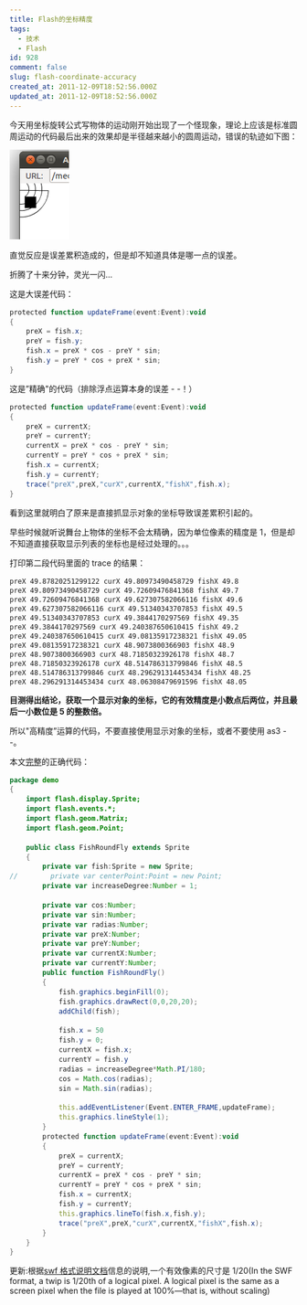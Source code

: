 ```yaml
---
title: Flash的坐标精度
tags:
  - 技术
  - Flash
id: 928
comment: false
slug: flash-coordinate-accuracy
created_at: 2011-12-09T18:52:56.000Z
updated_at: 2011-12-09T18:52:56.000Z
---
```


今天用坐标旋转公式写物体的运动刚开始出现了一个怪现象，理论上应该是标准圆周运动的代码最后出来的效果却是半径越来越小的圆周运动，错误的轨迹如下图：

![](./错误的圆周运动.png '错误的圆周运动')

直觉反应是误差累积造成的，但是却不知道具体是哪一点的误差。

折腾了十来分钟，灵光一闪...

这是大误差代码：

```actionscript
protected function updateFrame(event:Event):void
{
    preX = fish.x;
    preY = fish.y;
    fish.x = preX * cos - preY * sin;
    fish.y = preY * cos + preX * sin;
}
```

这是”精确"的代码（排除浮点运算本身的误差 - -！）

```actionscript
protected function updateFrame(event:Event):void
{
    preX = currentX;
    preY = currentY;
    currentX = preX * cos - preY * sin;
    currentY = preY * cos + preX * sin;
    fish.x = currentX;
    fish.y = currentY;
    trace("preX",preX,"curX",currentX,"fishX",fish.x);
}
```

看到这里就明白了原来是直接抓显示对象的坐标导致误差累积引起的。

早些时候就听说舞台上物体的坐标不会太精确，因为单位像素的精度是 1，但是却不知道直接获取显示列表的坐标也是经过处理的。。。

打印第二段代码里面的 trace 的结果：

```text
preX 49.87820251299122 curX 49.80973490458729 fishX 49.8
preX 49.80973490458729 curX 49.72609476841368 fishX 49.7
preX 49.72609476841368 curX 49.627307582066116 fishX 49.6
preX 49.627307582066116 curX 49.51340343707853 fishX 49.5
preX 49.51340343707853 curX 49.3844170297569 fishX 49.35
preX 49.3844170297569 curX 49.240387650610415 fishX 49.2
preX 49.240387650610415 curX 49.08135917238321 fishX 49.05
preX 49.08135917238321 curX 48.9073800366903 fishX 48.9
preX 48.9073800366903 curX 48.71850323926178 fishX 48.7
preX 48.71850323926178 curX 48.514786313799846 fishX 48.5
preX 48.514786313799846 curX 48.296291314453434 fishX 48.25
preX 48.296291314453434 curX 48.06308479691596 fishX 48.05
```

**目测得出结论，获取一个显示对象的坐标，它的有效精度是小数点后两位，并且最后一小数位是 5 的整数倍。**

所以"高精度”运算的代码，不要直接使用显示对象的坐标，或者不要使用 as3 - -。

本文[完整](https://gist.github.com/1450965)的正确代码：

```actionscript
package demo
{
    import flash.display.Sprite;
    import flash.events.*;
    import flash.geom.Matrix;
    import flash.geom.Point;

    public class FishRoundFly extends Sprite
    {
        private var fish:Sprite = new Sprite;
//        private var centerPoint:Point = new Point;
        private var increaseDegree:Number = 1;

        private var cos:Number;
        private var sin:Number;
        private var radias:Number;
        private var preX:Number;
        private var preY:Number;
        private var currentX:Number;
        private var currentY:Number;
        public function FishRoundFly()
        {
            fish.graphics.beginFill(0);
            fish.graphics.drawRect(0,0,20,20);
            addChild(fish);

            fish.x = 50
            fish.y = 0;
            currentX = fish.x;
            currentY = fish.y
            radias = increaseDegree*Math.PI/180;
            cos = Math.cos(radias);
            sin = Math.sin(radias);

            this.addEventListener(Event.ENTER_FRAME,updateFrame);
            this.graphics.lineStyle(1);
        }
        protected function updateFrame(event:Event):void
        {
            preX = currentX;
            preY = currentY;
            currentX = preX * cos - preY * sin;
            currentY = preY * cos + preX * sin;
            fish.x = currentX;
            fish.y = currentY;
            this.graphics.lineTo(fish.x,fish.y);
            trace("preX",preX,"curX",currentX,"fishX",fish.x);
        }
    }
}
```

更新:根据[swf 格式说明文档](http://wwwimages.adobe.com/www.adobe.com/content/dam/Adobe/en/devnet/swf/pdf/swf-file-format-spec.pdf)信息的说明,一个有效像素的尺寸是 1/20(In the SWF format, a twip is 1/20th of a logical pixel. A logical pixel is the same as a screen pixel when the file is played at 100%—that is, without scaling)
